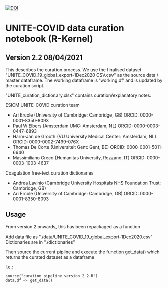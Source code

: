 [![DOI](https://zenodo.org/badge/350698676.svg)](https://zenodo.org/badge/latestdoi/350698676)

# UNITE-COVID data curation notebook (R-Kernel)
## Version 2.2  08/04/2021

This describes the curation process. We use the finalised dataset "UNITE_COVID_19_global_export-1Dec2020 CSV.csv" 
as the source data / master dataframe. The working dataframe is 'working.df' and is updated by the curation script.

"UNITE_curation_dictionary.xlsx" contains curation/explanatory notes.

ESICM UNITE-COVID curation team
- Ari Ercole (University of Cambridge: Cambridge, GB) ORCID: 0000-0001-8350-8093
- Paul W Elbers (Amsterdam UMC: Amsterdam, NL) ORCID: 0000-0003-0447-6893
- Harm-Jan de Grooth (VU University Medical Center: Amsterdam, NL) ORCID: 0000-0002-7499-076X
- Thomas De Corte (Universiteit Gent: Gent, BE) ORCID: 0000-0001-5011-6640
- Massimiliano Greco (Humanitas University, Rozzano, IT) ORCID: 0000-0003-1003-4637

Coagulation free-text curation dictionaries
- Andrea Lavinio (Cambridge University Hospitals NHS Foundation Trust: Cambridge, GB)
- Ari Ercole (University of Cambridge: Cambridge, GB) ORCID: 0000-0001-8350-8093


## Usage
From version 2 onwards, this has been repackaged as a function

Add data file as "./data/UNITE_COVID_19_global_export-1Dec2020.csv"
Dictionaries are in "./dictionaries"

Then source the current pipline and execute the function get_data() which returns the curated dataset as a dataframe

I.e.:
```
source("curation_pipeline_version_2_2.R")
data.df <- get_data()
```
